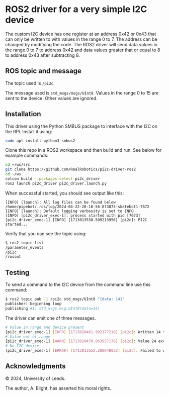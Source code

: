 # ROS2 driver for a very simple I2C device

The custom I2C device has one register at an address 0x42 or 0x43 that can only be written to with values in the range 0 to 7.  The address can be changed by modifying the code.
The ROS2 driver will send data values in the range 0 to 7 to address 0x42 and data values greater that or equal to 8 to address 0x43 after subtracting 8.

## ROS topic and message

The topic used is `/pi2c`.

The message used is `std_msgs/msgs/UInt8`.  Values in the range 0 to 15 are sent to the device.  Other values are ignored.

## Installation

This driver using the Python SMBUS package to interface with the I2C on the RPi.  Install it using:

```bash
sudo apt install python3-smbus2
```

Clone this repo in a ROS2 workspace and then build and run.  See below for example commands:

```bash
cd ~/ws/src
git clone https://github.com/RealRobotics/pi2c-driver-ros2
cd ~/ws
colcon build --packages-select pi2c_driver
ros2 launch pi2c_driver pi2c_driver.launch.py
```

When successful started, you should see output like this:

```text
[INFO] [launch]: All log files can be found below /home/pipebot/.ros/log/2024-04-22-20-18-56-873873-skatebot1-7672
[INFO] [launch]: Default logging verbosity is set to INFO
[INFO] [pi2c_driver_exec-1]: process started with pid [7673]
[pi2c_driver_exec-1] [INFO] [1713813538.509213956] [pi2c]: PI2C started...
```

Verify that you can see the topic using:

```bash
$ ros2 topic list
/parameter_events
/pi2c
/rosout
```

## Testing

To send a command to the I2C device from the command line use this command:

```bash
$ ros2 topic pub -1 /pi2c std_msgs/UInt8 "{data: 14}"
publisher: beginning loop
publishing #1: std_msgs.msg.UInt8(data=14)
```

The driver can emit one of three messages.

```bash
# Value in range and device present
[pi2c_driver_exec-1] [INFO] [1713820461.992177218] [pi2c]: Written 14 to address 68
# Value out of range
[pi2c_driver_exec-1] [WARN] [1713820470.863957176] [pi2c]: Value 24 exceeds maximum value of 15. Ignoring...
# No I2C device
[pi2c_driver_exec-1] [ERROR] [1713813552.280648022] [pi2c]: Failed to write value 14 to I2C device: [Errno 121] Remote I/O error
```

## Acknowledgments

© 2024, University of Leeds.

The author, A. Blight, has asserted his moral rights.
